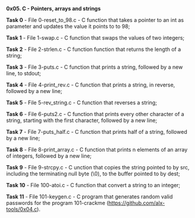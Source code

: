 **0x05. C - Pointers, arrays and strings**

**Task 0** - File 0-reset_to_98.c - C function that takes a pointer to an int as parameter and updates the value it points to to 98;

**Task 1** - File 1-swap.c - C function that swaps the values of two integers;

**Task 2** - File 2-strlen.c - C function function that returns the length of a string;

**Task 3** - File 3-puts.c - C function that prints a string, followed by a new line, to stdout;

**Task 4** - File 4-print_rev.c - C function that prints a string, in reverse, followed by a new line;

**Task 5** - File 5-rev_string.c - C function that reverses a string;

**Task 6** - File 6-puts2.c - C function that prints every other character of a string, starting with the first character, followed by a new line;

**Task 7** - File 7-puts_half.c - C function that prints half of a string, followed by a new line;

**Task 8** - File 8-print_array.c - C function that prints n elements of an array of integers, followed by a new line;

**Task 9** - File 9-strcpy.c - C unction that copies the string pointed to by src, including the terminating null byte (\0), to the buffer pointed to by dest;

**Task 10** - File 100-atoi.c - C  function that convert a string to an integer;

**Task 11** - File 101-keygen.c - C program that generates random valid passwords for the program 101-crackme (https://github.com/alx-tools/0x04.c).